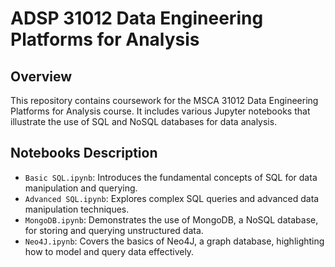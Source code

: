 # ADSP 31012 Data Engineering Platforms for Analysis

## Overview
This repository contains coursework for the MSCA 31012 Data Engineering Platforms for Analysis course. It includes various Jupyter notebooks that illustrate the use of SQL and NoSQL databases for data analysis.

## Notebooks Description

- `Basic SQL.ipynb`: Introduces the fundamental concepts of SQL for data manipulation and querying.
- `Advanced SQL.ipynb`: Explores complex SQL queries and advanced data manipulation techniques.
- `MongoDB.ipynb`: Demonstrates the use of MongoDB, a NoSQL database, for storing and querying unstructured data.
- `Neo4J.ipynb`: Covers the basics of Neo4J, a graph database, highlighting how to model and query data effectively.
